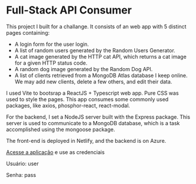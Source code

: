 # Full-Stack API Consumer

This project I built for a challange. It consists of an web app with 5 distinct pages containing:

- A login form for the user login.
- A list of random users generated by the Random Users Generator.
- A cat image generated by the HTTP cat API, which returns a cat image for a given HTTP status code.
- A random dog image generated by the Random Dog API.
- A list of clients retrieved from a MongoDB Atlas database I keep online. We may add new clients, delete a few others, and edit their data.

I used Vite to bootsrap a ReactJS + Typescript web app. Pure CSS was used to style the pages. This app consumes some commonly used packages, like axios, phosphor-react, react-modal.

For the backend, I set a NodeJS server built with the Express package. This server is used to communicate to a MongoDB database, which is a task accomplished using the mongoose package.

The front-end is deployed in Netlify, and the backend is on Azure.

[Acesse a aplicação](https://fullstackapiconsumer.netlify.app/) e use as credenciais

Usuário: user 

Senha: pass
